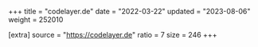 +++
title = "codelayer.de"
date = "2022-03-22"
updated = "2023-08-06"
weight = 252010

[extra]
source = "https://codelayer.de"
ratio = 7
size = 246
+++
